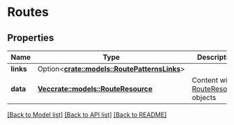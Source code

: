 # Routes

## Properties

Name | Type | Description | Notes
------------ | ------------- | ------------- | -------------
**links** | Option<[**crate::models::RoutePatternsLinks**](RoutePatterns_links.md)> |  | [optional]
**data** | [**Vec<crate::models::RouteResource>**](RouteResource.md) | Content with [RouteResource](#routeresource) objects | 

[[Back to Model list]](../README.md#documentation-for-models) [[Back to API list]](../README.md#documentation-for-api-endpoints) [[Back to README]](../README.md)


